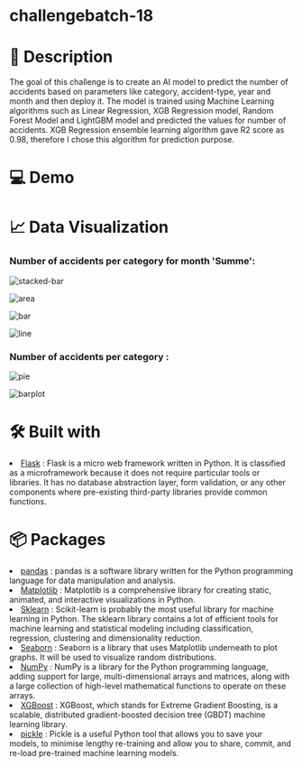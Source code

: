 # challengebatch-18
# 💁 Description
The goal of this challenge is to create an AI model to predict the number of accidents based on parameters like category, accident-type, year and month and then deploy it. The model is trained using Machine Learning algorithms such as Linear Regression, XGB Regression model, Random Forest Model and LightGBM model and predicted the values for number of accidents. XGB Regression ensemble learning algorithm gave R2 score as 0.98, therefore I chose this algorithm for prediction purpose.

# 💻 Demo 


# 📈 Data Visualization
### Number of accidents per category for month 'Summe':
![stacked-bar](https://user-images.githubusercontent.com/74849723/195918880-6e23156f-e96e-4ba8-a46e-a27b1c95bae1.png)

![area](https://user-images.githubusercontent.com/74849723/195919024-0db3449e-f393-4bb8-b0a5-fade1fded475.png)

![bar](https://user-images.githubusercontent.com/74849723/195919286-ae7d206e-0598-4948-a89d-c26cfa0890f9.png)

![line](https://user-images.githubusercontent.com/74849723/195919466-365a1056-12bc-4b19-b6ee-0052fab61777.png)


### Number of accidents per category :

![pie](https://user-images.githubusercontent.com/74849723/195919969-015e6cda-9778-4cc9-bcb9-d4bbd126cac5.png)

![barplot](https://user-images.githubusercontent.com/74849723/195920063-289ea70c-9428-4831-98a0-ff260bdd540f.png)


# 🛠 Built with
<li><a href="https://flask.palletsprojects.com/en/2.2.x/">Flask</a> : Flask is a micro web framework written in Python. It is classified as a microframework because it does not require particular tools or libraries. It has no database abstraction layer, form validation, or any other components where pre-existing third-party libraries provide common functions.</li>

# 📦 Packages
<li><a href="https://pandas.pydata.org/">pandas</a> : pandas is a software library written for the Python programming language for data manipulation and analysis.</li>
<li><a href="https://matplotlib.org/">Matplotlib</a> : Matplotlib is a comprehensive library for creating static, animated, and interactive visualizations in Python.</li>
<li><a href="https://scikit-learn.org/stable/">Sklearn</a> : Scikit-learn is probably the most useful library for machine learning in Python. The sklearn library contains a lot of efficient tools for machine learning and statistical modeling including classification, regression, clustering and dimensionality reduction.</li>
<li><a href="https://seaborn.pydata.org/">Seaborn</a> : Seaborn is a library that uses Matplotlib underneath to plot graphs. It will be used to visualize random distributions.</li>
<li><a href="https://numpy.org/">NumPy</a> : NumPy is a library for the Python programming language, adding support for large, multi-dimensional arrays and matrices, along with a large collection of high-level mathematical functions to operate on these arrays. </li>
<li><a href="https://xgboost.readthedocs.io/en/stable/">XGBoost</a> : XGBoost, which stands for Extreme Gradient Boosting, is a scalable, distributed gradient-boosted decision tree (GBDT) machine learning library.</li>
<li><a href="https://practicaldatascience.co.uk/machine-learning/how-to-save-and-load-machine-learning-models-using-pickle#:~:text=Pickle%20is%20a%20useful%20Python,for%20serializing%20and%20deserializing%20objects">pickle</a> : Pickle is a useful Python tool that allows you to save your models, to minimise lengthy re-training and allow you to share, commit, and re-load pre-trained machine learning models.</li>
